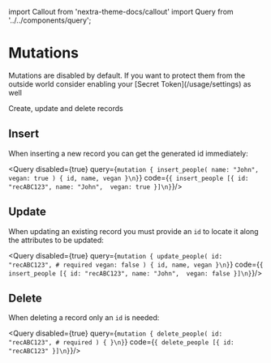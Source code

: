 import Callout from 'nextra-theme-docs/callout'
import Query from '../../components/query';

# Mutations

<Callout emoji="️❗️">
  Mutations are disabled by default. If you want to protect them from the outside world consider enabling your [Secret Token](/usage/settings) as well
</Callout>

Create, update and delete records

## Insert

When inserting a new record you can get the generated id immediately:

<Query disabled={true} query={`mutation {
insert_people(
  name: "John", 
  vegan: true
) {
  id, name, vegan
}\n}`} code={`{
insert_people [{
  id: "recABC123",
  name: "John", 
  vegan: true
}]\n}`}/>

## Update

When updating an existing record you must provide an `id` to locate it along the attributes to be updated:

<Query disabled={true} query={`mutation {
update_people(
  id: "recABC123", # required
  vegan: false
) {
  id, name, vegan
}\n}`} code={`{
insert_people [{
  id: "recABC123",
  name: "John", 
  vegan: false
}]\n}`}/>

## Delete

When deleting a record only an `id` is needed:

<Query disabled={true} query={`mutation {
delete_people(
  id: "recABC123", # required
) { }\n}`} code={`{
delete_people [{
  id: "recABC123"
}]\n}`}/>
